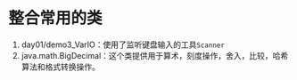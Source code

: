 # 整合常用的类
1. day01/demo3_VarIO：使用了监听键盘输入的工具`Scanner`
2. java.math.BigDecimal：这个类提供用于算术，刻度操作，舍入，比较，哈希算法和格式转换操作。






















































